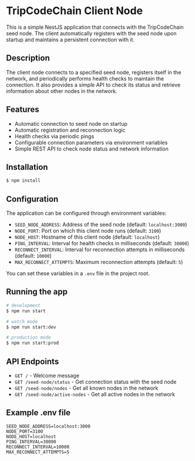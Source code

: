 # TripCodeChain Client Node

This is a simple NestJS application that connects with the TripCodeChain seed node. The client automatically registers with the seed node upon startup and maintains a persistent connection with it.

## Description

The client node connects to a specified seed node, registers itself in the network, and periodically performs health checks to maintain the connection. It also provides a simple API to check its status and retrieve information about other nodes in the network.

## Features

- Automatic connection to seed node on startup
- Automatic registration and reconnection logic
- Health checks via periodic pings
- Configurable connection parameters via environment variables
- Simple REST API to check node status and network information

## Installation

```bash
$ npm install
```

## Configuration

The application can be configured through environment variables:

- `SEED_NODE_ADDRESS`: Address of the seed node (default: `localhost:3000`)
- `NODE_PORT`: Port on which this client node runs (default: `3100`)
- `NODE_HOST`: Hostname of this client node (default: `localhost`)
- `PING_INTERVAL`: Interval for health checks in milliseconds (default: `30000`)
- `RECONNECT_INTERVAL`: Interval for reconnection attempts in milliseconds (default: `10000`)
- `MAX_RECONNECT_ATTEMPTS`: Maximum reconnection attempts (default: `5`)

You can set these variables in a `.env` file in the project root.

## Running the app

```bash
# development
$ npm run start

# watch mode
$ npm run start:dev

# production mode
$ npm run start:prod
```

## API Endpoints

- `GET /` - Welcome message
- `GET /seed-node/status` - Get connection status with the seed node
- `GET /seed-node/nodes` - Get all known nodes in the network
- `GET /seed-node/active-nodes` - Get all active nodes in the network

## Example .env file

```
SEED_NODE_ADDRESS=localhost:3000
NODE_PORT=3100
NODE_HOST=localhost
PING_INTERVAL=30000
RECONNECT_INTERVAL=10000
MAX_RECONNECT_ATTEMPTS=5
```
